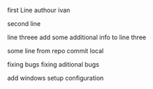 first Line
authour ivan


second line 

line threee add some additional info to line three

some line from repo
commit local



fixing bugs 
fixing aditional bugs

add windows setup configuration

